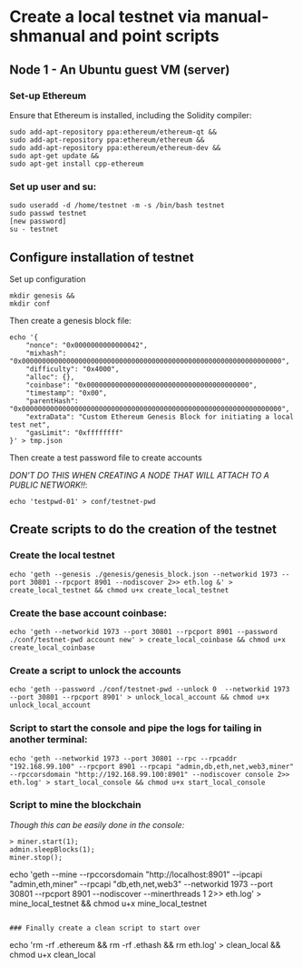 # Create a local testnet via manual-shmanual and point scripts

## Node 1 - An Ubuntu guest VM (server)

### Set-up Ethereum
Ensure that Ethereum is installed, including the Solidity compiler:
````
sudo add-apt-repository ppa:ethereum/ethereum-qt &&
sudo add-apt-repository ppa:ethereum/ethereum &&
sudo add-apt-repository ppa:ethereum/ethereum-dev &&
sudo apt-get update &&
sudo apt-get install cpp-ethereum
````

### Set up user and su:
````
sudo useradd -d /home/testnet -m -s /bin/bash testnet
sudo passwd testnet
[new password]
su - testnet
````


## Configure installation of testnet
Set up configuration
````
mkdir genesis &&
mkdir conf
````
Then create a genesis block file:
````
echo '{
    "nonce": "0x0000000000000042",
    "mixhash": "0x0000000000000000000000000000000000000000000000000000000000000000",
    "difficulty": "0x4000",
    "alloc": {},
    "coinbase": "0x0000000000000000000000000000000000000000",
    "timestamp": "0x00",
    "parentHash": "0x0000000000000000000000000000000000000000000000000000000000000000",
    "extraData": "Custom Ethereum Genesis Block for initiating a local test net",
    "gasLimit": "0xffffffff"
}' > tmp.json
````
Then create a test password file to create accounts

*DON'T DO THIS WHEN CREATING A NODE THAT WILL ATTACH TO A PUBLIC NETWORK!!*:
````
echo 'testpwd-01' > conf/testnet-pwd
````
## Create scripts to do the creation of the testnet
### Create the local testnet
````
echo 'geth --genesis ./genesis/genesis_block.json --networkid 1973 --port 30801 --rpcport 8901 --nodiscover 2>> eth.log &' > create_local_testnet && chmod u+x create_local_testnet
````
### Create the base account coinbase:
````
echo 'geth --networkid 1973 --port 30801 --rpcport 8901 --password ./conf/testnet-pwd account new' > create_local_coinbase && chmod u+x create_local_coinbase
````
### Create a script to unlock the accounts
````
echo 'geth --password ./conf/testnet-pwd --unlock 0  --networkid 1973 --port 30801 --rpcport 8901' > unlock_local_account && chmod u+x unlock_local_account
````

### Script to start the console and pipe the logs for tailing in another terminal:
````
echo 'geth --networkid 1973 --port 30801 --rpc --rpcaddr "192.168.99.100" --rpcport 8901 --rpcapi "admin,db,eth,net,web3,miner" --rpccorsdomain "http://192.168.99.100:8901" --nodiscover console 2>> eth.log' > start_local_console && chmod u+x start_local_console
````
### Script to mine the blockchain
*Though this can be easily done in the console:*
````
> miner.start(1);
admin.sleepBlocks(1);
miner.stop();
````
echo 'geth --mine --rpccorsdomain "http://localhost:8901" --ipcapi "admin,eth,miner" --rpcapi "db,eth,net,web3" --networkid 1973 --port 30801 --rpcport 8901 --nodiscover --minerthreads 1 2>> eth.log' > mine_local_testnet && chmod u+x mine_local_testnet
````

### Finally create a clean script to start over
````
echo 'rm -rf .ethereum && rm -rf .ethash && rm eth.log' > clean_local && chmod u+x clean_local
````
